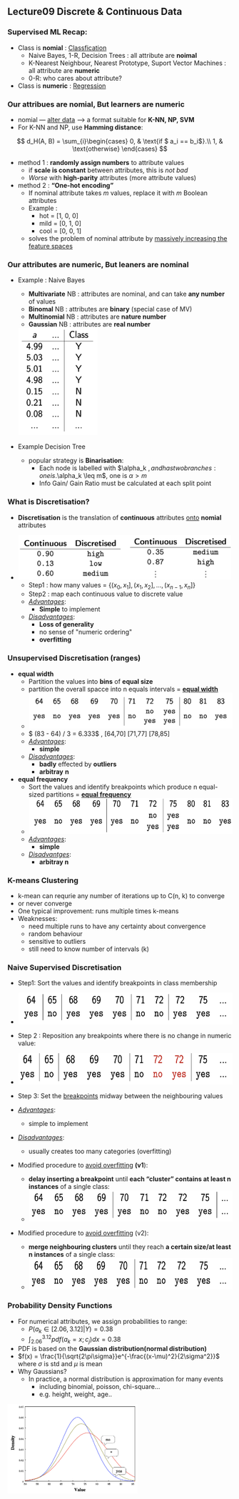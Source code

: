 ## Lecture09 Discrete & Continuous Data

### Supervised ML Recap:

- Class is **nomial** : <u>Classfication</u>
  - Naive Bayes, 1-R, Decision Trees : all attribute are **noimal**
  - K-Nearest Neighbour, Nearest Prototype, Suport Vector Machines : all attribute are **numeric**
  - 0-R: who cares about attribute?
- Class is **numeric** : <u>Regression</u>



### Our attribues are nomial, But learners are numeric

- nomial — <u>alter data</u> —> a format suitable for **K-NN, NP, SVM**
- For K-NN and NP, use **Hamming distance**:

$$
d_H(A, B) = \sum_{i}\begin{cases}
    0, & \text{if $ a_i ==  b_i$}.\\
    1, & \text{otherwise}
    \end{cases}
$$

- method 1 : **randomly assign numbers** to attribute values
  - if **scale is constant** between attributes, this is *not bad*
  - *Worse* with **high-parity** attributes (more attribute values)
- method 2 : **“One-hot encoding”**
  - If nominal attribute takes *m* values, replace it with *m* Boolean attributes
  - Example : 
    - hot = [1, 0, 0]
    - mild = [0, 1, 0]
    - cool = [0, 0, 1]
  - solves the problem of nominal attribute by <u>massively increasing the feature spaces</u>



### Our attributes are numeric, But leaners are nominal

- Example : Naive Bayes

  - **Multivariate** NB : attributes are nominal, and can take **any number** of values
  - **Binomal** NB : attributes are **binary** (special case of MV)
  - **Multinomial** NB : attributes are **nature number**
  - **Gaussian** NB : attributes are **real number**

  <img src="https://raw.githubusercontent.com/Whihat/PicAssests/master/20190426141907.png" height="240px"/>



- Example Decision Tree
  - popular strategy is **Binarisation**:
    - Each node is labelled with $\alpha_k $, and has two branches:  one is.$\alpha_k \leq m$, one is $\alpha > m$
    - Info Gain/ Gain Ratio must be calculated at each split point



### What is Discretisation?

- **Discretisation** is the translation of **continuous** attributes <u>onto</u> **nomial** attributes

- <img src="https://raw.githubusercontent.com/Whihat/PicAssests/master/20190426143545.png" height = "100px"/>

  - Step1 :  how many values = {${(x_0, x_1], (x_1, x_2],…, (x_{n-1}, x_n]}$}
  - Step2 : map each continuous value to discrete value
  - <u>*Advantages*</u>:
    - **Simple** to implement
  - <u>*Disadvantages*</u>:
    - **Loss of generality**
    - no sense of "numeric ordering"
    - **overfitting**

  

### Unsupervised Discretisation (ranges)

- **equal width**
  - Partition the values into **bins** of **equal size**
  - partition the overall spacce into n equals intervals = **<u>equal width</u>**
  -  <img src="https://raw.githubusercontent.com/Whihat/PicAssests/master/20190426144645.png" height = "80px"/>
  - $ (83 - 64) / 3 = 6.333$ ,  [64,70]  [71,77]  [78,85]
  - <u>*Advantages*</u>:
    - **simple**
  - <u>*Disadvantages*</u>:
    - **badly** effected by **outliers**
    - **arbitray** **n**
- **equal frequency**
  - Sort the values and identify breakpoints which produce n equal-sized partitions = **<u>equal frequency</u>**
  - <img src="https://raw.githubusercontent.com/Whihat/PicAssests/master/20190426153313.png" height = "80px"/>
  - <u>*Advantages*</u>:
    - **simple**
  - <u>*Disadvantges*</u>:
    - **arbitray n**



### K-means Clustering

- k-mean can requrie any number of iterations up to C(n, k) to converge
- or never converge
- One typical improvement: runs multiple times k-means
- Weaknesses:
  - need multiple runs to have any certainty about convergence
  - random behaviour
  - sensitive to outliers
  - still need to know number of intervals (k)



### Naive Supervised  Discretisation

- Step1: Sort the values and identify breakpoints in class membership
- <img src="https://raw.githubusercontent.com/Whihat/PicAssests/master/20190426154422.png" height = "70px"/>
- Step 2 : Reposition any breakpoints where there is no change in numeric value:
- <img src="https://raw.githubusercontent.com/Whihat/PicAssests/master/20190426154528.png" height = "70px"/>

- Step 3: Set the <u>breakpoints</u> midway between the neighbouring values
- <u>*Advantages*</u>:
  -  simple to implement
- <u>*Disadvantages*</u>:
  -  usually creates too many categories (overfitting)
- Modified procedure to <u>avoid overfitting</u> **(v1**): 
  - **delay inserting a breakpoint** until **each “cluster” contains at least n instances** of a single class:
  - <img src="https://raw.githubusercontent.com/Whihat/PicAssests/master/20190426154930.png" height = "70px"/>
- Modified procedure to <u>avoid overfitting</u> (v2):
  -  **merge neighbouring clusters** until they reach **a certain size/at least n instances** of a single class:
  - <img src="https://raw.githubusercontent.com/Whihat/PicAssests/master/20190426155049.png" height ="70px"/>



### Probability Density Functions

- For numerical attributes, we assign probabilities to range:
  - $P(a_k \in [2.06, 3.12] | Y) = 0.38$
  - $\int_{2.06}^{3.12} pdf(a_k = x; c_j)dx = 0.38$
- PDF is based on the **Gaussian distribution(normal distribution)**
- $f(x) = \frac{1}{\sqrt{2\pi\sigma}}e^{-\frac{(x-\mu)^2}{2\sigma^2}}$ where $\sigma$ is std and $\mu$ is mean
- Why Gaussians?
  - In practice, a normal distribution is approximation for many events
    - including binomial, poisson, chi-square...
    - e.g. height, weight, age..

<img src="https://raw.githubusercontent.com/Whihat/PicAssests/master/20190426161324.png" height = "200px"/>

